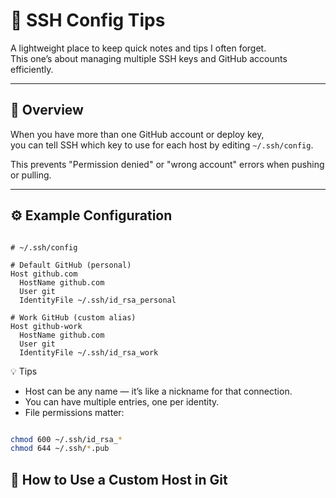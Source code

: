 # 🔐 SSH Config Tips

A lightweight place to keep quick notes and tips I often forget.  
This one’s about managing multiple SSH keys and GitHub accounts efficiently.

---

## 🧭 Overview

When you have more than one GitHub account or deploy key,  
you can tell SSH which key to use for each host by editing `~/.ssh/config`.

This prevents "Permission denied" or "wrong account" errors when pushing or pulling.

---

## ⚙️ Example Configuration

```sshconfig

# ~/.ssh/config

# Default GitHub (personal)
Host github.com
  HostName github.com
  User git
  IdentityFile ~/.ssh/id_rsa_personal

# Work GitHub (custom alias)
Host github-work
  HostName github.com
  User git
  IdentityFile ~/.ssh/id_rsa_work

```

💡 Tips  
- Host can be any name — it’s like a nickname for that connection.
- You can have multiple entries, one per identity.
- File permissions matter:

```bash

chmod 600 ~/.ssh/id_rsa_*
chmod 644 ~/.ssh/*.pub

```

## 🧩 How to Use a Custom Host in Git
